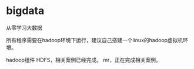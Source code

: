 # bigdata
从零学习大数据

所有程序需要在hadoop环境下运行，建议自己搭建一个linux的hadoop虚拟机环境。

hadoop组件
  HDFS，相关案例已经完成。
  mr，正在完成相关案例。
